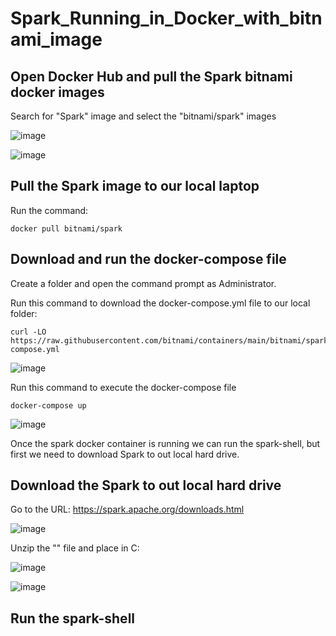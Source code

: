 # Spark_Running_in_Docker_with_bitnami_image

## Open Docker Hub and pull the Spark bitnami docker images

Search for "Spark" image and select the "bitnami/spark" images 

![image](https://github.com/luiscoco/Spark_Running_in_Docker_with_bitnami_images/assets/32194879/6cc0220b-f973-440c-b9b7-eff896de786e)

![image](https://github.com/luiscoco/Spark_Running_in_Docker_with_bitnami_images/assets/32194879/3508d752-5254-41aa-bc7e-9bc69d635845)

## Pull the Spark image to our local laptop

Run the command:

```
docker pull bitnami/spark
```

## Download and run the docker-compose file

Create a folder and open the command prompt as Administrator. 

Run this command to download the docker-compose.yml file to our local folder:

```
curl -LO https://raw.githubusercontent.com/bitnami/containers/main/bitnami/spark/docker-compose.yml
```

![image](https://github.com/luiscoco/Spark_Running_in_Docker_with_bitnami_images/assets/32194879/c0275773-bb79-44bc-9740-c1a4da0a3ccd)

Run this command to execute the docker-compose file

```
docker-compose up
```

![image](https://github.com/luiscoco/Spark_Running_in_Docker_with_bitnami_images/assets/32194879/c82bd928-a17e-45b9-81e6-3c56e638eb12)

Once the spark docker container is running we can run the spark-shell, but first we need to download Spark to out local hard drive.

## Download the Spark to out local hard drive

Go to the URL: https://spark.apache.org/downloads.html

![image](https://github.com/luiscoco/Spark_Running_in_Docker_with_bitnami_images/assets/32194879/86af0951-3baf-4fdc-a7eb-8f9d9781de9e)

Unzip the "" file and place in C:

![image](https://github.com/luiscoco/Spark_Running_in_Docker_with_bitnami_images/assets/32194879/7efa8356-1f82-4dcb-b8ac-72d0eb02e933)

![image](https://github.com/luiscoco/Spark_Running_in_Docker_with_bitnami_images/assets/32194879/db9816f9-608c-4786-8db1-b6cc28e78fd2)

## Run the spark-shell


